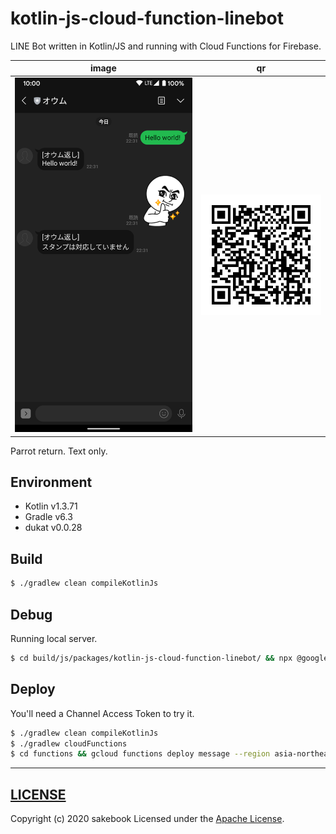 # kotlin-js-cloud-function-linebot

LINE Bot written in Kotlin/JS and running with Cloud Functions for Firebase.

|image|qr|
|:---:|:---:|
|![image](https://raw.githubusercontent.com/sakebook/kotlin-js-cloud-function-linebot/master/art/image.png)|![image](https://raw.githubusercontent.com/sakebook/kotlin-js-cloud-function-linebot/master/art/qr.png)|

Parrot return. Text only.

## Environment
- Kotlin v1.3.71
- Gradle v6.3
- dukat v0.0.28

## Build

```sh
$ ./gradlew clean compileKotlinJs
```

## Debug

Running local server.

```sh
$ cd build/js/packages/kotlin-js-cloud-function-linebot/ && npx @google-cloud/functions-framework --target=message ; cd -
```

## Deploy

You'll need a Channel Access Token to try it.

```sh
$ ./gradlew clean compileKotlinJs
$ ./gradlew cloudFunctions
$ cd functions && gcloud functions deploy message --region asia-northeast1 --trigger-http --runtime nodejs8 --update-env-vars CHANNEL_ACCESS_TOKEN="YOUR TOKEN" && cd -
```

---

## [LICENSE](https://github.com/sakebook/kotlin-js-cloud-function-linebot/blob/master/LICENSE)
Copyright (c) 2020 sakebook Licensed under the [Apache License](https://github.com/sakebook/kotlin-js-cloud-function-linebot/blob/master/LICENSE).
